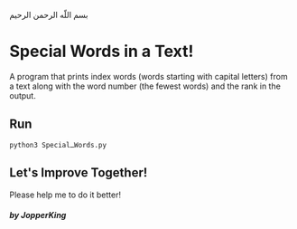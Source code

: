 بسم اللّه الرحمن الرحیم

# Special Words in a Text!
A program that prints index words (words starting with capital letters) from a text along with the word number (the fewest words) and the rank in the output.

## Run

    python3 SpecialـWords.py

## Let's Improve Together!
Please help me to do it better!

##### by JopperKing
